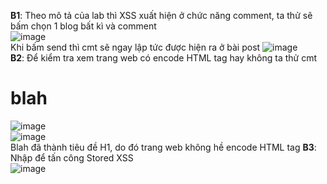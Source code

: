 **B1**: Theo mô tả của lab thì XSS xuất hiện ở chức năng comment, ta thử sẽ bấm chọn 1 blog bất kì và comment  
![image](https://github.com/user-attachments/assets/11ee1649-688c-4977-bca6-a6787a8335e4)  
Khi bấm send thì cmt sẽ ngay lập tức được hiện ra ở bài post
![image](https://github.com/user-attachments/assets/6792c489-626c-4b41-af32-675a48029c6b)    
**B2**: Để kiểm tra xem trang web có encode HTML tag hay không ta thử cmt <h1>blah</h1> 

![image](https://github.com/user-attachments/assets/44fd601d-9f2d-42e9-85c0-47083065cdd1)    
![image](https://github.com/user-attachments/assets/4fff0e79-94d6-4a19-b257-9026b9f7853d)    
Blah đã thành tiêu đề H1, do đó trang web không hề encode HTML tag
**B3**: Nhập <script>alert('xss')</script> để tấn công Stored XSS  
![image](https://github.com/user-attachments/assets/11e6e60b-1a19-4b74-a01f-e09d392e1d24)





